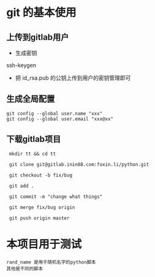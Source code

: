 # git 的基本使用

## 上传到gitlab用户

* 生成密钥 

ssh-keygen

* 把 id_rsa.pub 的公钥上传到用户的密钥管理即可

## 生成全局配置

```
git config --global user.name "xxx"
git config --global user.email "xxx@xx"
```
## 下载gitlab项目

```
 mkdir tt && cd tt

 git clone git@gitlab.inin88.com:foxin.li/python.git

 git checkout -b fix/bug

 git add .

 git commit -m "change what things"

 git merge fix/bug origin

 git push origin master
```


# 本项目用于测试

```
rand_name 是用于随机名字的python脚本
其他是不同的脚本
```
